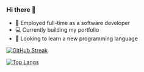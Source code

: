 ### Hi there 👋

- :office: Employed full-time as a software developer
- :computer: Currently building my portfolio
- :book: Looking to learn a new programming language
<!--
- 💬 Ask me about web technologies
- 📫 How to reach me: ...
- ⚡ Fun fact: ...
- 😄 Pronouns: He/Him
-->

[![GitHub Streak](https://streak-stats.demolab.com?user=meshu-dev&mode=weekly)](https://git.io/streak-stats)

[![Top Langs](https://github-readme-stats.vercel.app/api/top-langs/?username=meshu-dev&langs_count=6&layout=compact)](https://github.com/meshu-dev/github-readme-stats)
